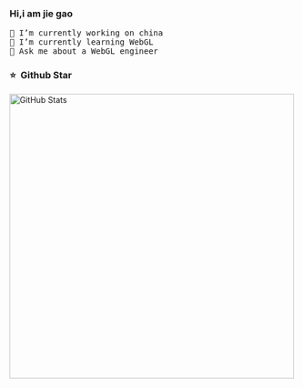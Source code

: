 ### Hi,i am jie gao
<pre>
🔭 I’m currently working on china
🌱 I’m currently learning WebGL
💬 Ask me about a WebGL engineer
</pre>


### ⭐️ &nbsp;Github Star
<img width="500px"  alt="GitHub Stats" src="https://github-readme-stats.vercel.app/api?username=crithes&count_private=true&show_icons=true"/>
